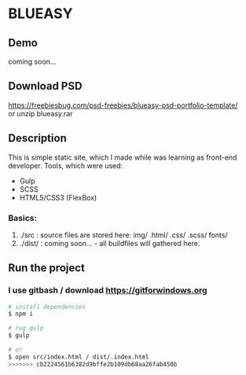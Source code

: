 # BLUEASY
## Demo
coming soon...
## Download PSD
https://freebiesbug.com/psd-freebies/blueasy-psd-portfolio-template/  
or unzip blueasy.rar
## Description
This is simple static site, which I made while was learning as front-end developer.
Tools, which were used:
- Gulp
- SCSS
- HTML5/CSS3 (FlexBox)
### Basics:
1. ./src : source files are stored here: img/ .html/ .css/ .scss/ fonts/
2. ./dist/ : coming soon... - all buildfiles will gathered here. 
## Run the project
### I use gitbash /  download https://gitforwindows.org
``` bash
# install dependencies
$ npm i

# rug gulp
$ gulp

# or
$ open src/index.html / dist/.index.html
>>>>>>> cb2224561b6382d9bffe2b109db68aa26fab450b
